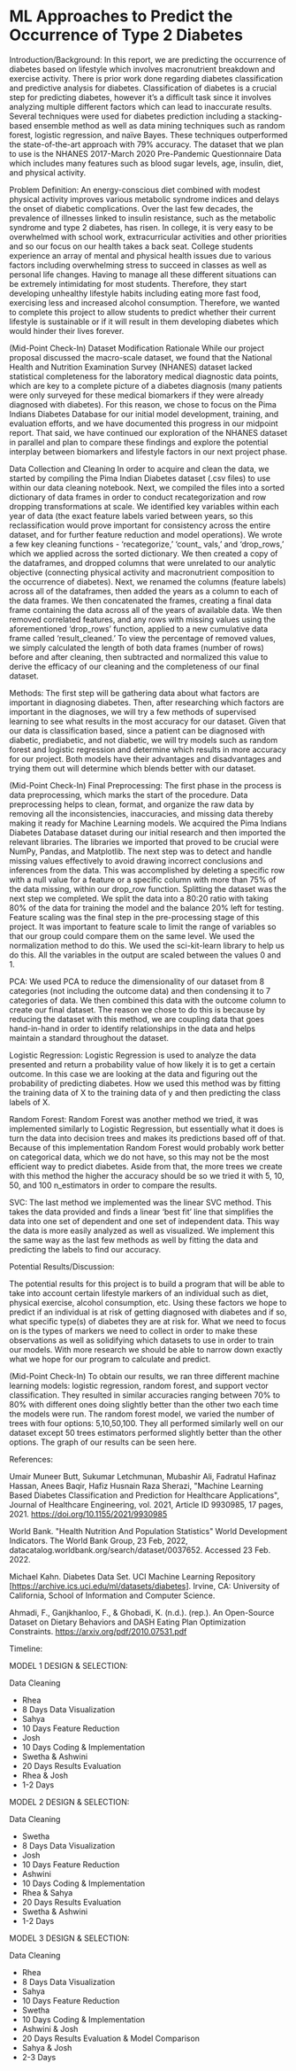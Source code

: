 # ML Approaches to Predict the Occurrence of Type 2 Diabetes
Introduction/Background:
In this report, we are predicting the occurrence of diabetes based on lifestyle which involves macronutrient breakdown and exercise activity. There is prior work done regarding diabetes classification and predictive analysis for diabetes. Classification of diabetes is a crucial step for predicting diabetes, however it’s a difficult task since it involves analyzing multiple different factors which can lead to inaccurate results. Several techniques were used for diabetes prediction including a stacking-based ensemble method as well as data mining techniques such as random forest, logistic regression, and naïve Bayes. These techniques outperformed the state-of-the-art approach with 79% accuracy. The dataset that we plan to use is the NHANES 2017-March 2020 Pre-Pandemic Questionnaire Data which includes many features such as blood sugar levels, age, insulin, diet, and physical activity.
 
Problem Definition:
An energy-conscious diet combined with modest physical activity improves various metabolic syndrome indices and delays the onset of diabetic complications. Over the last few decades, the prevalence of illnesses linked to insulin resistance, such as the metabolic syndrome and type 2 diabetes, has risen. In college, it is very easy to be overwhelmed with school work, extracurricular activities and other priorities and so our focus on our health takes a back seat. College students experience an array of mental and physical health issues due to various factors including overwhelming stress to succeed in classes as well as personal life changes. Having to manage all these different situations can be extremely intimidating for most students. Therefore, they start developing unhealthy lifestyle habits including eating more fast food, exercising less and increased alcohol consumption. Therefore, we wanted to complete this project to allow students to predict whether their current lifestyle is sustainable or if it will result in them developing diabetes which would hinder their lives forever. 

(Mid-Point Check-In)
Dataset Modification Rationale
While our project proposal discussed the macro-scale dataset, we found that the National Health and Nutrition Examination Survey (NHANES) dataset lacked statistical completeness for the laboratory medical diagnostic data points, which are key to a complete picture of a diabetes diagnosis (many patients were only surveyed for these medical biomarkers if they were already diagnosed with diabetes). For this reason, we chose to focus on the Pima Indians Diabetes Database for our initial model development, training, and evaluation efforts, and we have documented this progress in our midpoint report. That said, we have continued our exploration of the NHANES dataset in parallel and plan to compare these findings and explore the potential interplay between biomarkers and lifestyle factors in our next project phase. 
 
Data Collection and Cleaning
In order to acquire and clean the data, we started by compiling the Pima Indian Diabetes dataset (.csv files) to use within our data cleaning notebook. Next, we compiled the files into a sorted dictionary of data frames in order to conduct recategorization and row dropping transformations at scale. We identified key variables within each year of data (the exact feature labels varied between years, so this reclassification would prove important for consistency across the entire dataset, and for further feature reduction and model operations). 
We wrote a few key cleaning functions - ‘recategorize,’ ‘count_ vals,’ and ‘drop_rows,’ which we applied across the sorted dictionary. We then created a copy of the dataframes, and dropped columns that were unrelated to our analytic objective (connecting physical activity and macronutrient composition to the occurrence of diabetes). Next, we renamed the columns (feature labels) across all of the dataframes, then added the years as a column to each of the data frames. We then concatenated the frames, creating a final data frame containing the data across all of the years of available data. 
We then removed correlated features, and any rows with missing values using the aforementioned ‘drop_rows’ function, applied to a new cumulative data frame called ‘result_cleaned.’ To view the percentage of removed values, we simply calculated the length of both data frames (number of rows) before and after cleaning, then subtracted and normalized this value to derive the efficacy of our cleaning and the completeness of our final dataset. 
 
Methods:
The first step will be gathering data about what factors are important in diagnosing diabetes. Then, after researching which factors are important in the diagnoses, we will try a few methods of supervised learning to see what results in the most accuracy for our dataset. Given that our data is classification based, since a patient can be diagnosed with diabetic, prediabetic, and not diabetic, we will try models such as random forest and logistic regression and determine which results in more accuracy for our project. Both models have their advantages and disadvantages and trying them out will determine which blends better with our dataset.

(Mid-Point Check-In)
Final Preprocessing:
The first phase in the process is data preprocessing, which marks the start of the procedure. Data preprocessing helps to clean, format, and organize the raw data by removing all the inconsistencies, inaccuracies, and missing data thereby making it ready for Machine Learning models. We acquired the Pima Indians Diabetes Database dataset during our initial research and then imported the relevant libraries. The libraries we imported that proved to be crucial were NumPy, Pandas, and Matplotlib. The next step was to detect and handle missing values effectively to avoid drawing incorrect conclusions and inferences from the data. This was accomplished by deleting a specific row with a null value for a feature or a specific column with more than 75% of the data missing, within our drop_row function. Splitting the dataset was the next step we completed. We split the data into a 80:20 ratio with taking 80% of the data for training the model and the balance 20% left for testing. Feature scaling was the final step in the pre-processing stage of this project. It was important to feature scale to limit the range of variables so that our group could compare them on the same level. We used the normalization method to do this. We used the sci-kit-learn library to help us do this. All the variables in the output are scaled between the values 0 and 1.

PCA:
We used PCA to reduce the dimensionality of our dataset from 8 categories (not including the outcome data) and then condensing it to 7 categories of data. We then combined this data with the outcome column to create our final dataset. The reason we chose to do this is because by reducing the dataset with this method, we are coupling data that goes hand-in-hand in order to identify relationships in the data and helps maintain a standard throughout the dataset.
 
Logistic Regression:
Logistic Regression is used to analyze the data presented and return a probability value of how likely it is to get a certain outcome. In this case we are looking at the data and figuring out the probability of predicting diabetes. How we used this method was by fitting the training data of X to the training data of y and then predicting the class labels of X.
 
Random Forest:
Random Forest was another method we tried, it was implemented similarly to Logistic Regression, but essentially what it does is turn the data into decision trees and makes its predictions based off of that. Because of this implementation Random Forest would probably work better on categorical data, which we do not have, so this may not be the most efficient way to predict diabetes. Aside from that, the more trees we create with this method the higher the accuracy should be so we tried it with 5, 10, 50, and 100 n_estimators in order to compare the results.

SVC:
The last method we implemented was the linear SVC method. This takes the data provided and finds a linear ‘best fit’ line that simplifies the data into one set of dependent and one set of independent data. This way the data is more easily analyzed as well as visualized. We implement this the same way as the last few methods as well by fitting the data and predicting the labels to find our accuracy.

Potential Results/Discussion:

The potential results for this project is to build a program that will be able to take into account certain lifestyle markers of an individual such as diet, physical exercise, alcohol consumption, etc. Using these factors we hope to predict if an individual is at risk of getting diagnosed with diabetes and if so, what specific type(s) of diabetes they are at risk for. What we need to focus on is the types of markers we need to collect in order to make these observations as well as solidifying which datasets to use in order to train our models. With more research we should be able to narrow down exactly what we hope for our program to calculate and predict.

(Mid-Point Check-In)
To obtain our results, we ran three different machine learning models: logistic regression, random forest, and support vector classification. They resulted in similar accuracies ranging between 70% to 80% with different ones doing slightly better than the other two each time the models were run. The random forest model, we varied the number of trees with four options: 5,10,50,100. They all performed similarly well on our dataset except 50 trees estimators performed slightly better than the other options. The graph of our results can be seen here.

 
References:
 
Umair Muneer Butt, Sukumar Letchmunan, Mubashir Ali, Fadratul Hafinaz Hassan, Anees
Baqir, Hafiz Husnain Raza Sherazi, "Machine Learning Based Diabetes Classification and Prediction for Healthcare Applications", Journal of Healthcare Engineering, vol. 2021, Article ID 9930985, 17 pages, 2021. https://doi.org/10.1155/2021/9930985
 
World Bank. "Health Nutrition And Population Statistics" World Development Indicators. The
World Bank Group, 23 Feb, 2022, datacatalog.worldbank.org/search/dataset/0037652. Accessed 23 Feb. 2022.
 
Michael Kahn. Diabetes Data Set. UCI Machine Learning Repository
[https://archive.ics.uci.edu/ml/datasets/diabetes]. Irvine, CA: University of California, School of Information and Computer Science.
 
Ahmadi, F., Ganjkhanloo, F., &amp; Ghobadi, K. (n.d.). (rep.). An Open-Source Dataset on
Dietary Behaviors and DASH Eating Plan Optimization Constraints. https://arxiv.org/pdf/2010.07531.pdf
 
Timeline:
 
MODEL 1 DESIGN & SELECTION:

Data Cleaning
- Rhea
- 8 Days
Data Visualization
- Sahya
- 10 Days
Feature Reduction
- Josh
- 10 Days
Coding & Implementation
- Swetha & Ashwini
- 20 Days
Results Evaluation
- Rhea & Josh
- 1-2 Days


MODEL 2 DESIGN & SELECTION:

Data Cleaning
- Swetha
- 8 Days
Data Visualization
- Josh
- 10 Days
Feature Reduction
- Ashwini
- 10 Days
Coding & Implementation
- Rhea & Sahya
- 20 Days
Results Evaluation
- Swetha & Ashwini
- 1-2 Days



MODEL 3 DESIGN & SELECTION:

Data Cleaning
- Rhea
- 8 Days
Data Visualization
- Sahya
- 10 Days
Feature Reduction
- Swetha
- 10 Days
Coding & Implementation
- Ashwini & Josh 
- 20 Days
Results Evaluation & Model Comparison
- Sahya & Josh
- 2-3 Days


